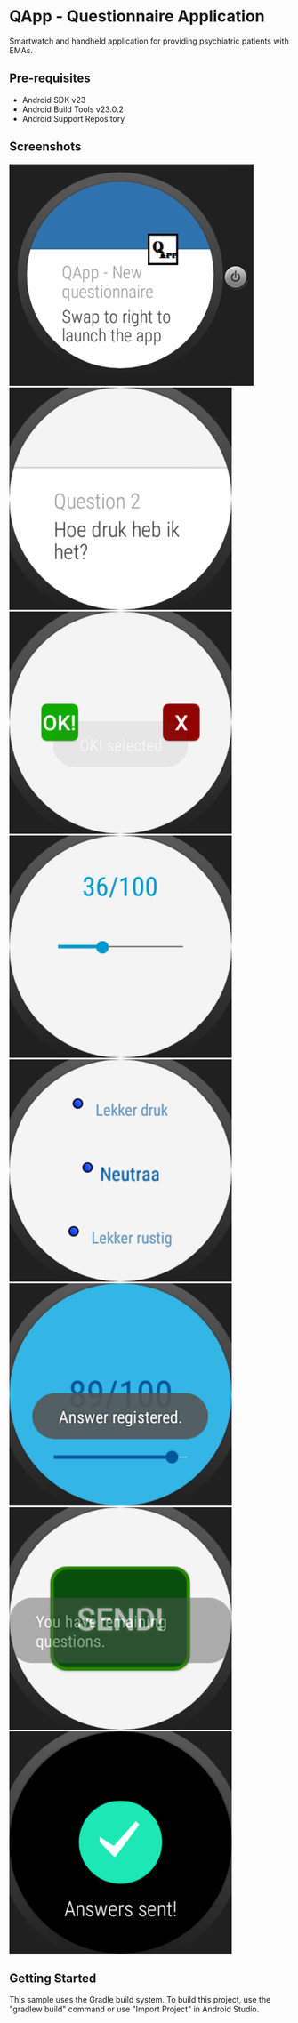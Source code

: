 QApp - Questionnaire Application
===================================

Smartwatch and handheld application for providing psychiatric patients with EMAs.


Pre-requisites
--------------

- Android SDK v23
- Android Build Tools v23.0.2
- Android Support Repository

Screenshots
-------------

<img src="screenshots/notification_iteration1.png" height="400" alt="Screenshot"/>
<img src="screenshots/question_layout.png" height="400" alt="Screenshot"/>
<img src="screenshots/few_answers.png" height="400" alt="Screenshot"/>
<img src="screenshots/slider_answer.png" height="400" alt="Screenshot"/>
<img src="screenshots/list_answers.png" height="400" alt="Screenshot"/>
<img src="screenshots/answer_registered.png" height="400" alt="Screenshot"/>
<img src="screenshots/not_validated.png" height="400" alt="Screenshot"/>
<img src="screenshots/answers_sent.png" height="400" alt="Screenshot"/>

Getting Started
---------------

This sample uses the Gradle build system. To build this project, use the
"gradlew build" command or use "Import Project" in Android Studio.
